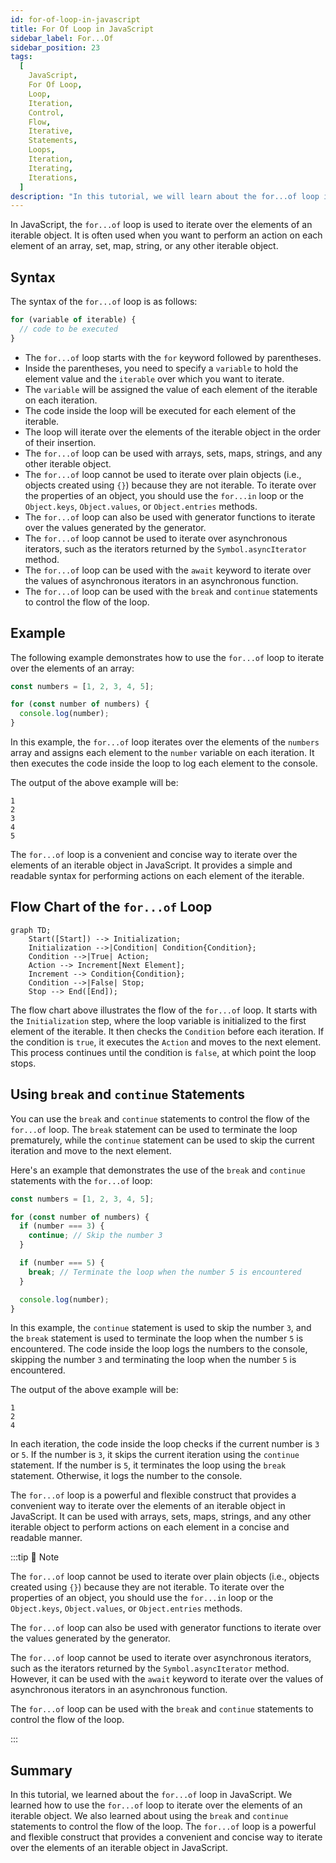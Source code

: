 ```yaml
---
id: for-of-loop-in-javascript
title: For Of Loop in JavaScript
sidebar_label: For...Of
sidebar_position: 23
tags:
  [
    JavaScript,
    For Of Loop,
    Loop,
    Iteration,
    Control,
    Flow,
    Iterative,
    Statements,
    Loops,
    Iteration,
    Iterating,
    Iterations,
  ]
description: "In this tutorial, we will learn about the for...of loop in JavaScript. We will learn how to use the for...of loop to iterate over the elements of an iterable object in JavaScript."
---
```


In JavaScript, the `for...of` loop is used to iterate over the elements of an iterable object. It is often used when you want to perform an action on each element of an array, set, map, string, or any other iterable object.

## Syntax

The syntax of the `for...of` loop is as follows:

```js title="app.js"
for (variable of iterable) {
  // code to be executed
}
```

- The `for...of` loop starts with the `for` keyword followed by parentheses.
- Inside the parentheses, you need to specify a `variable` to hold the element value and the `iterable` over which you want to iterate.
- The `variable` will be assigned the value of each element of the iterable on each iteration.
- The code inside the loop will be executed for each element of the iterable.
- The loop will iterate over the elements of the iterable object in the order of their insertion.
- The `for...of` loop can be used with arrays, sets, maps, strings, and any other iterable object.
- The `for...of` loop cannot be used to iterate over plain objects (i.e., objects created using `{}`) because they are not iterable. To iterate over the properties of an object, you should use the `for...in` loop or the `Object.keys`, `Object.values`, or `Object.entries` methods.
- The `for...of` loop can also be used with generator functions to iterate over the values generated by the generator.
- The `for...of` loop cannot be used to iterate over asynchronous iterators, such as the iterators returned by the `Symbol.asyncIterator` method.
- The `for...of` loop can be used with the `await` keyword to iterate over the values of asynchronous iterators in an asynchronous function.
- The `for...of` loop can be used with the `break` and `continue` statements to control the flow of the loop.

## Example

The following example demonstrates how to use the `for...of` loop to iterate over the elements of an array:

```js title="app.js"
const numbers = [1, 2, 3, 4, 5];

for (const number of numbers) {
  console.log(number);
}
```

In this example, the `for...of` loop iterates over the elements of the `numbers` array and assigns each element to the `number` variable on each iteration. It then executes the code inside the loop to log each element to the console.

The output of the above example will be:

```plaintext title="Output"
1
2
3
4
5
```

The `for...of` loop is a convenient and concise way to iterate over the elements of an iterable object in JavaScript. It provides a simple and readable syntax for performing actions on each element of the iterable.

## Flow Chart of the `for...of` Loop

```mermaid
graph TD;
    Start([Start]) --> Initialization;
    Initialization -->|Condition| Condition{Condition};
    Condition -->|True| Action;
    Action --> Increment[Next Element];
    Increment --> Condition{Condition};
    Condition -->|False| Stop;
    Stop --> End([End]);
```

The flow chart above illustrates the flow of the `for...of` loop. It starts with the `Initialization` step, where the loop variable is initialized to the first element of the iterable. It then checks the `Condition` before each iteration. If the condition is `true`, it executes the `Action` and moves to the next element. This process continues until the condition is `false`, at which point the loop stops.

## Using `break` and `continue` Statements

You can use the `break` and `continue` statements to control the flow of the `for...of` loop. The `break` statement can be used to terminate the loop prematurely, while the `continue` statement can be used to skip the current iteration and move to the next element.

Here's an example that demonstrates the use of the `break` and `continue` statements with the `for...of` loop:

```js title="app.js"
const numbers = [1, 2, 3, 4, 5];

for (const number of numbers) {
  if (number === 3) {
    continue; // Skip the number 3
  }

  if (number === 5) {
    break; // Terminate the loop when the number 5 is encountered
  }

  console.log(number);
}
```

In this example, the `continue` statement is used to skip the number `3`, and the `break` statement is used to terminate the loop when the number `5` is encountered. The code inside the loop logs the numbers to the console, skipping the number `3` and terminating the loop when the number `5` is encountered.

The output of the above example will be:

```plaintext title="Output"
1
2
4
```

In each iteration, the code inside the loop checks if the current number is `3` or `5`. If the number is `3`, it skips the current iteration using the `continue` statement. If the number is `5`, it terminates the loop using the `break` statement. Otherwise, it logs the number to the console.

The `for...of` loop is a powerful and flexible construct that provides a convenient way to iterate over the elements of an iterable object in JavaScript. It can be used with arrays, sets, maps, strings, and any other iterable object to perform actions on each element in a concise and readable manner.

:::tip 📝 Note

The `for...of` loop cannot be used to iterate over plain objects (i.e., objects created using `{}`) because they are not iterable. To iterate over the properties of an object, you should use the `for...in` loop or the `Object.keys`, `Object.values`, or `Object.entries` methods.

The `for...of` loop can also be used with generator functions to iterate over the values generated by the generator.

The `for...of` loop cannot be used to iterate over asynchronous iterators, such as the iterators returned by the `Symbol.asyncIterator` method. However, it can be used with the `await` keyword to iterate over the values of asynchronous iterators in an asynchronous function.

The `for...of` loop can be used with the `break` and `continue` statements to control the flow of the loop.

:::

## Summary

In this tutorial, we learned about the `for...of` loop in JavaScript. We learned how to use the `for...of` loop to iterate over the elements of an iterable object. We also learned about using the `break` and `continue` statements to control the flow of the loop. The `for...of` loop is a powerful and flexible construct that provides a convenient and concise way to iterate over the elements of an iterable object in JavaScript.
